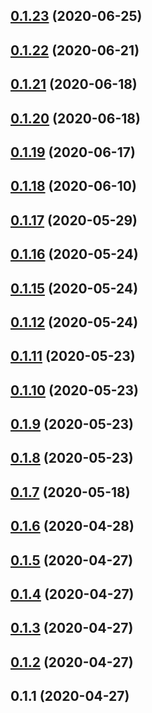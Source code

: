 ## [0.1.23](https://github.com/fastid/musely-ui/compare/v0.1.22...v0.1.23) (2020-06-25)



## [0.1.22](https://github.com/fastid/musely-ui/compare/v0.1.21...v0.1.22) (2020-06-21)



## [0.1.21](https://github.com/fastid/musely-ui/compare/v0.1.20...v0.1.21) (2020-06-18)



## [0.1.20](https://github.com/fastid/musely-ui/compare/v0.1.19...v0.1.20) (2020-06-18)



## [0.1.19](https://github.com/fastid/musely-ui/compare/v0.1.18...v0.1.19) (2020-06-17)



## [0.1.18](https://github.com/fastid/musely-ui/compare/v0.1.17...v0.1.18) (2020-06-10)



## [0.1.17](https://github.com/fastid/musely-ui/compare/v0.1.16...v0.1.17) (2020-05-29)



## [0.1.16](https://github.com/fastid/musely-ui/compare/v0.1.15...v0.1.16) (2020-05-24)



## [0.1.15](https://github.com/fastid/musely-ui/compare/v0.1.12...v0.1.15) (2020-05-24)



## [0.1.12](https://github.com/fastid/musely-ui/compare/v0.1.11...v0.1.12) (2020-05-24)



## [0.1.11](https://github.com/fastid/musely-ui/compare/v0.1.10...v0.1.11) (2020-05-23)



## [0.1.10](https://github.com/fastid/musely-ui/compare/v0.1.9...v0.1.10) (2020-05-23)



## [0.1.9](https://github.com/fastid/musely-ui/compare/v0.1.8...v0.1.9) (2020-05-23)



## [0.1.8](https://github.com/fastid/musely-ui/compare/v0.1.7...v0.1.8) (2020-05-23)



## [0.1.7](https://github.com/fastid/musely-ui/compare/v0.1.6...v0.1.7) (2020-05-18)



## [0.1.6](https://github.com/fastid/musely-ui/compare/v0.1.5...v0.1.6) (2020-04-28)



## [0.1.5](https://github.com/fastid/musely-ui/compare/v0.1.4...v0.1.5) (2020-04-27)



## [0.1.4](https://github.com/fastid/musely-ui/compare/v0.1.3...v0.1.4) (2020-04-27)



## [0.1.3](https://github.com/fastid/musely-ui/compare/v0.1.2...v0.1.3) (2020-04-27)



## [0.1.2](https://github.com/fastid/musely-ui/compare/v0.1.1...v0.1.2) (2020-04-27)



## 0.1.1 (2020-04-27)



